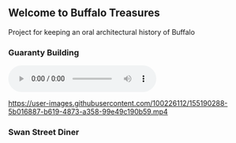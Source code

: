 ## Welcome to Buffalo Treasures

Project for keeping an oral architectural history of Buffalo

### Guaranty Building

<audio controls="controls">   
<source src="Bttest.mp3" />   
</audio>  

https://user-images.githubusercontent.com/100226112/155190288-5b016887-b619-4873-a358-99e49c190b59.mp4


### Swan Street Diner

